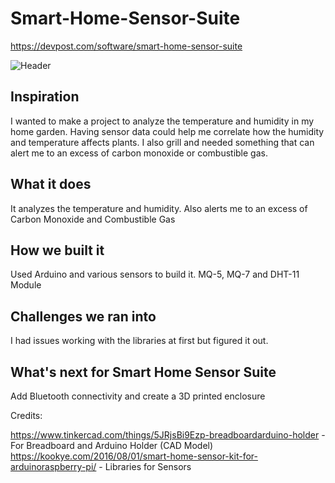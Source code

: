 # Smart-Home-Sensor-Suite

https://devpost.com/software/smart-home-sensor-suite

<img src='https://challengepost-s3-challengepost.netdna-ssl.com/photos/production/software_photos/001/492/074/datas/original.jpg' title='Header' width='' alt='Header' />

## Inspiration
I wanted to make a project to analyze the temperature and humidity in my home garden. Having sensor data could help me correlate how the humidity and temperature affects plants. I also grill and needed something that can alert me to an excess of carbon monoxide or combustible gas.

## What it does
It analyzes the temperature and humidity. Also alerts me to an excess of Carbon Monoxide and Combustible Gas 

## How we built it
Used Arduino and various sensors to build it. MQ-5, MQ-7 and DHT-11 Module

## Challenges we ran into
I had issues working with the libraries at first but figured it out.

## What's next for Smart Home Sensor Suite
Add Bluetooth connectivity and create a 3D printed enclosure

Credits:

https://www.tinkercad.com/things/5JRjsBi9Ezp-breadboardarduino-holder - For Breadboard and Arduino Holder (CAD Model)
https://kookye.com/2016/08/01/smart-home-sensor-kit-for-arduinoraspberry-pi/ - Libraries for Sensors 
